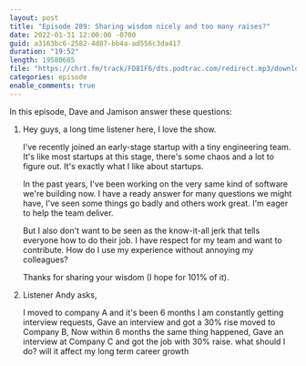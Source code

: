 ```yaml
---
layout: post
title: "Episode 289: Sharing wisdom nicely and too many raises?"
date: 2022-01-31 12:00:00 -0700
guid: a3163bc6-2582-4d87-bb4a-ad556c3da417
duration: "19:52"
length: 19580685
file: "https://chrt.fm/track/FD81F6/dts.podtrac.com/redirect.mp3/download.softskills.audio/sse-289.mp3"
categories: episode
enable_comments: true
---
```


In this episode, Dave and Jamison answer these questions:

1. Hey guys, a long time listener here, I love the show.
   
   I've recently joined an early-stage startup with a tiny engineering team. It's like most startups at this stage, there's some chaos and a lot to figure out. It's exactly what I like about startups.
   
   In the past years, I've been working on the very same kind of software we're building now. I have a ready answer for many questions we might have, I've seen some things go badly and others work great. I'm eager to help the team deliver.
   
   But I also don't want to be seen as the know-it-all jerk that tells everyone how to do their job. I have respect for my team and want to contribute. How do I use my experience without annoying my colleagues?
   
   Thanks for sharing your wisdom (I hope for 101% of it).

2. Listener Andy asks,
   
   I moved to company A and it's been 6 months I am constantly getting interview requests, Gave an interview and got a 30% rise moved to Company B, Now within 6 months the same thing happened, Gave an interview at Company C and got the job with  30% raise.  what should I do? will it affect my long term career growth
